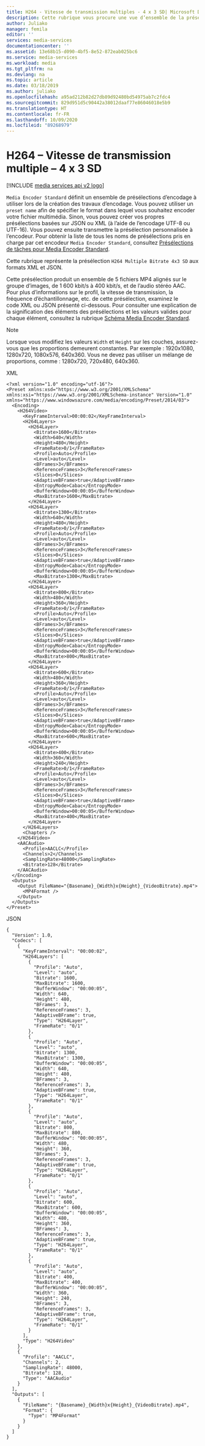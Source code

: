```yaml
---
title: H264 - Vitesse de transmission multiples - 4 x 3 SD| Microsoft Docs
description: Cette rubrique vous procure une vue d’ensemble de la présélection de tâches **H264 - Vitesse de transmission multiple - 4 x 3 SD**.
author: Juliako
manager: femila
editor: ''
services: media-services
documentationcenter: ''
ms.assetid: 13e68b15-d090-4bf5-8e52-872eab025bc6
ms.service: media-services
ms.workload: media
ms.tgt_pltfrm: na
ms.devlang: na
ms.topic: article
ms.date: 03/18/2019
ms.author: juliako
ms.openlocfilehash: a95ad212b82d27db89d92480bd54975ab7c2fdc4
ms.sourcegitcommit: 829d951d5c90442a38012daaf77e86046018e5b9
ms.translationtype: HT
ms.contentlocale: fr-FR
ms.lasthandoff: 10/09/2020
ms.locfileid: "89268979"
---
```

# <a name="h264-multiple-bitrate-4x3-sd"></a>H264 – Vitesse de transmission multiple – 4 x 3 SD

[!INCLUDE [media services api v2 logo](./includes/v2-hr.md)]

`Media Encoder Standard` définit un ensemble de présélections d’encodage à utiliser lors de la création des travaux d’encodage. Vous pouvez utiliser un `preset name` afin de spécifier le format dans lequel vous souhaitez encoder votre fichier multimédia. Sinon, vous pouvez créer vos propres présélections basées sur JSON ou XML (à l’aide de l’encodage UTF-8 ou UTF-16). Vous pouvez ensuite transmettre la présélection personnalisée à l’encodeur. Pour obtenir la liste de tous les noms de présélections pris en charge par cet encodeur `Media Encoder Standard`, consultez [Présélections de tâches pour Media Encoder Standard](media-services-mes-presets-overview.md).  
  
 Cette rubrique représente la présélection `H264 Multiple Bitrate 4x3 SD` aux formats XML et JSON.  
  
 Cette présélection produit un ensemble de 5 fichiers MP4 alignés sur le groupe d’images, de 1 600 kbit/s à 400 kbit/s, et de l’audio stéréo AAC. Pour plus d’informations sur le profil, la vitesse de transmission, la fréquence d’échantillonnage, etc. de cette présélection, examinez le code XML ou JSON présenté ci-dessous. Pour consulter une explication de la signification des éléments des présélections et les valeurs valides pour chaque élément, consultez la rubrique [Schéma Media Encoder Standard](media-services-mes-schema.md).  
  
> [!NOTE]
>  Lorsque vous modifiez les valeurs `Width` et `Height` sur les couches, assurez-vous que les proportions demeurent constantes. Par exemple : 1920x1080, 1280x720, 1080x576, 640x360. Vous ne devez pas utiliser un mélange de proportions, comme : 1280x720, 720x480, 640x360.  
  
 XML  
  
```  
<?xml version="1.0" encoding="utf-16"?>  
<Preset xmlns:xsd="https://www.w3.org/2001/XMLSchema" xmlns:xsi="https://www.w3.org/2001/XMLSchema-instance" Version="1.0" xmlns="https://www.windowsazure.com/media/encoding/Preset/2014/03">  
  <Encoding>  
    <H264Video>  
      <KeyFrameInterval>00:00:02</KeyFrameInterval>  
      <H264Layers>  
        <H264Layer>  
          <Bitrate>1600</Bitrate>  
          <Width>640</Width>  
          <Height>480</Height>  
          <FrameRate>0/1</FrameRate>  
          <Profile>Auto</Profile>  
          <Level>auto</Level>  
          <BFrames>3</BFrames>  
          <ReferenceFrames>3</ReferenceFrames>  
          <Slices>0</Slices>  
          <AdaptiveBFrame>true</AdaptiveBFrame>  
          <EntropyMode>Cabac</EntropyMode>  
          <BufferWindow>00:00:05</BufferWindow>  
          <MaxBitrate>1600</MaxBitrate>  
        </H264Layer>  
        <H264Layer>  
          <Bitrate>1300</Bitrate>  
          <Width>640</Width>  
          <Height>480</Height>  
          <FrameRate>0/1</FrameRate>  
          <Profile>Auto</Profile>  
          <Level>auto</Level>  
          <BFrames>3</BFrames>  
          <ReferenceFrames>3</ReferenceFrames>  
          <Slices>0</Slices>  
          <AdaptiveBFrame>true</AdaptiveBFrame>  
          <EntropyMode>Cabac</EntropyMode>  
          <BufferWindow>00:00:05</BufferWindow>  
          <MaxBitrate>1300</MaxBitrate>  
        </H264Layer>  
        <H264Layer>  
          <Bitrate>800</Bitrate>  
          <Width>480</Width>  
          <Height>360</Height>  
          <FrameRate>0/1</FrameRate>  
          <Profile>Auto</Profile>  
          <Level>auto</Level>  
          <BFrames>3</BFrames>  
          <ReferenceFrames>3</ReferenceFrames>  
          <Slices>0</Slices>  
          <AdaptiveBFrame>true</AdaptiveBFrame>  
          <EntropyMode>Cabac</EntropyMode>  
          <BufferWindow>00:00:05</BufferWindow>  
          <MaxBitrate>800</MaxBitrate>  
        </H264Layer>  
        <H264Layer>  
          <Bitrate>600</Bitrate>  
          <Width>480</Width>  
          <Height>360</Height>  
          <FrameRate>0/1</FrameRate>  
          <Profile>Auto</Profile>  
          <Level>auto</Level>  
          <BFrames>3</BFrames>  
          <ReferenceFrames>3</ReferenceFrames>  
          <Slices>0</Slices>  
          <AdaptiveBFrame>true</AdaptiveBFrame>  
          <EntropyMode>Cabac</EntropyMode>  
          <BufferWindow>00:00:05</BufferWindow>  
          <MaxBitrate>600</MaxBitrate>  
        </H264Layer>  
        <H264Layer>  
          <Bitrate>400</Bitrate>  
          <Width>360</Width>  
          <Height>240</Height>  
          <FrameRate>0/1</FrameRate>  
          <Profile>Auto</Profile>  
          <Level>auto</Level>  
          <BFrames>3</BFrames>  
          <ReferenceFrames>3</ReferenceFrames>  
          <Slices>0</Slices>  
          <AdaptiveBFrame>true</AdaptiveBFrame>  
          <EntropyMode>Cabac</EntropyMode>  
          <BufferWindow>00:00:05</BufferWindow>  
          <MaxBitrate>400</MaxBitrate>  
        </H264Layer>  
      </H264Layers>  
      <Chapters />  
    </H264Video>  
    <AACAudio>  
      <Profile>AACLC</Profile>  
      <Channels>2</Channels>  
      <SamplingRate>48000</SamplingRate>  
      <Bitrate>128</Bitrate>  
    </AACAudio>  
  </Encoding>  
  <Outputs>  
    <Output FileName="{Basename}_{Width}x{Height}_{VideoBitrate}.mp4">  
      <MP4Format />  
    </Output>  
  </Outputs>  
</Preset>  
```  
  
 JSON  
  
```  
{  
  "Version": 1.0,  
  "Codecs": [  
    {  
      "KeyFrameInterval": "00:00:02",  
      "H264Layers": [  
        {  
          "Profile": "Auto",  
          "Level": "auto",  
          "Bitrate": 1600,  
          "MaxBitrate": 1600,  
          "BufferWindow": "00:00:05",  
          "Width": 640,  
          "Height": 480,  
          "BFrames": 3,  
          "ReferenceFrames": 3,  
          "AdaptiveBFrame": true,  
          "Type": "H264Layer",  
          "FrameRate": "0/1"  
        },  
        {  
          "Profile": "Auto",  
          "Level": "auto",  
          "Bitrate": 1300,  
          "MaxBitrate": 1300,  
          "BufferWindow": "00:00:05",  
          "Width": 640,  
          "Height": 480,  
          "BFrames": 3,  
          "ReferenceFrames": 3,  
          "AdaptiveBFrame": true,  
          "Type": "H264Layer",  
          "FrameRate": "0/1"  
        },  
        {  
          "Profile": "Auto",  
          "Level": "auto",  
          "Bitrate": 800,  
          "MaxBitrate": 800,  
          "BufferWindow": "00:00:05",  
          "Width": 480,  
          "Height": 360,  
          "BFrames": 3,  
          "ReferenceFrames": 3,  
          "AdaptiveBFrame": true,  
          "Type": "H264Layer",  
          "FrameRate": "0/1"  
        },  
        {  
          "Profile": "Auto",  
          "Level": "auto",  
          "Bitrate": 600,  
          "MaxBitrate": 600,  
          "BufferWindow": "00:00:05",  
          "Width": 480,  
          "Height": 360,  
          "BFrames": 3,  
          "ReferenceFrames": 3,  
          "AdaptiveBFrame": true,  
          "Type": "H264Layer",  
          "FrameRate": "0/1"  
        },  
        {  
          "Profile": "Auto",  
          "Level": "auto",  
          "Bitrate": 400,  
          "MaxBitrate": 400,  
          "BufferWindow": "00:00:05",  
          "Width": 360,  
          "Height": 240,  
          "BFrames": 3,  
          "ReferenceFrames": 3,  
          "AdaptiveBFrame": true,  
          "Type": "H264Layer",  
          "FrameRate": "0/1"  
        }  
      ],  
      "Type": "H264Video"  
    },  
    {  
      "Profile": "AACLC",  
      "Channels": 2,  
      "SamplingRate": 48000,  
      "Bitrate": 128,  
      "Type": "AACAudio"  
    }  
  ],  
  "Outputs": [  
    {  
      "FileName": "{Basename}_{Width}x{Height}_{VideoBitrate}.mp4",  
      "Format": {  
        "Type": "MP4Format"  
      }  
    }  
  ]  
}  
```
